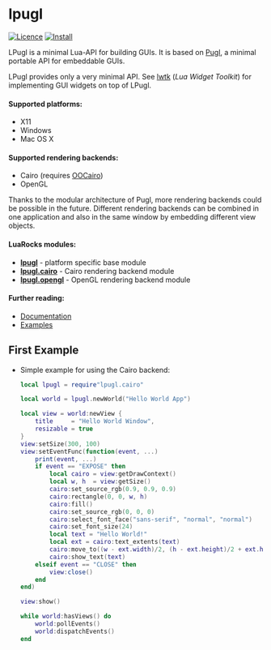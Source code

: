 # lpugl
[![Licence](http://img.shields.io/badge/Licence-MIT-brightgreen.svg)](LICENSE)
[![Install](https://img.shields.io/badge/Install-LuaRocks-brightgreen.svg)](https://luarocks.org/modules/osch/lpugl)

LPugl is a minimal Lua-API for building GUIs. It is based on [Pugl], a minimal
portable API for embeddable GUIs.

LPugl provides only a very minimal API. See [lwtk] (*Lua Widget Toolkit*)
for implementing GUI widgets on top of LPugl.

#### Supported platforms: 
   * X11
   * Windows
   * Mac OS X 

#### Supported rendering backends: 
   * Cairo  (requires [OOCairo])
   * OpenGL

Thanks to the modular architecture of Pugl, more rendering backends could be
possible in the future. Different rendering backends can be combined in one
application and also in the same window by embedding different view objects.

#### LuaRocks modules:
   * **[lpugl]**        - platform specific base module
   * **[lpugl.cairo]**  - Cairo rendering backend module
   * **[lpugl.opengl]** - OpenGL rendering backend module


#### Further reading:
   * [Documentation](./doc/README.md#lpugl-documentation)
   * [Examples](./example/README.md#lpugl-examples)

## First Example

* Simple example for using the Cairo backend:

    ```lua
    local lpugl = require"lpugl.cairo"
    
    local world = lpugl.newWorld("Hello World App")
    
    local view = world:newView {
        title     = "Hello World Window",
        resizable = true
    }
    view:setSize(300, 100)
    view:setEventFunc(function(event, ...)
        print(event, ...)
        if event == "EXPOSE" then
            local cairo = view:getDrawContext()
            local w, h  = view:getSize()
            cairo:set_source_rgb(0.9, 0.9, 0.9)
            cairo:rectangle(0, 0, w, h)
            cairo:fill()
            cairo:set_source_rgb(0, 0, 0)
            cairo:select_font_face("sans-serif", "normal", "normal")
            cairo:set_font_size(24)
            local text = "Hello World!"
            local ext = cairo:text_extents(text)
            cairo:move_to((w - ext.width)/2, (h - ext.height)/2 + ext.height)
            cairo:show_text(text)
        elseif event == "CLOSE" then
            view:close()
        end
    end)
    
    view:show()
    
    while world:hasViews() do
        world:pollEvents()
        world:dispatchEvents()
    end
    ```

[Pugl]:                     https://drobilla.net/software/pugl
[OOCairo]:                  https://luarocks.org/modules/osch/oocairo
[lwtk]:                     https://github.com/osch/lua-lwtk#lwtk---lua-widget-toolkit
[lpugl]:                    https://luarocks.org/modules/osch/lpugl
[lpugl.cairo]:              https://luarocks.org/modules/osch/lpugl.cairo
[lpugl.opengl]:             https://luarocks.org/modules/osch/lpugl.opengl

